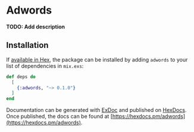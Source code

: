 # Adwords

**TODO: Add description**

## Installation

If [available in Hex](https://hex.pm/docs/publish), the package can be installed
by adding `adwords` to your list of dependencies in `mix.exs`:

```elixir
def deps do
  [
    {:adwords, "~> 0.1.0"}
  ]
end
```

Documentation can be generated with [ExDoc](https://github.com/elixir-lang/ex_doc)
and published on [HexDocs](https://hexdocs.pm). Once published, the docs can
be found at [https://hexdocs.pm/adwords](https://hexdocs.pm/adwords).

